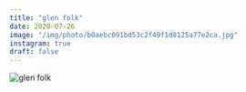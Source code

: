 ```yaml
---
title: "glen folk"
date: 2020-07-26
image: "/img/photo/b0aebc091bd53c2f49f1d8125a77e2ca.jpg"
instagram: true
draft: false
---
```


![glen folk](/img/photo/b0aebc091bd53c2f49f1d8125a77e2ca.jpg)
